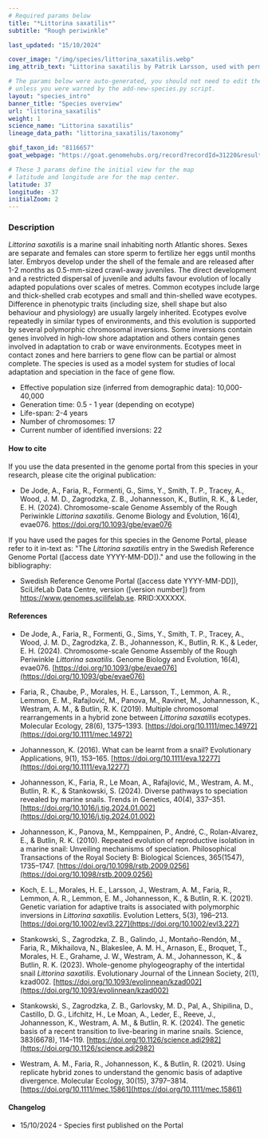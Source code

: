 ```yaml
---
# Required params below
title: "*Littorina saxatilis*"
subtitle: "Rough periwinkle"

last_updated: "15/10/2024"

cover_image: "/img/species/littorina_saxatilis.webp"
img_attrib_text: "Littorina saxatilis by Patrik Larsson, used with permission."

# The params below were auto-generated, you should not need to edit them...
# unless you were warned by the add-new-species.py script.
layout: "species_intro"
banner_title: "Species overview"
url: "littorina_saxatilis"
weight: 1
science_name: "Littorina saxatilis"
lineage_data_path: "littorina_saxatilis/taxonomy"

gbif_taxon_id: "8116657"
goat_webpage: "https://goat.genomehubs.org/record?recordId=31220&result=taxon&taxonomy=ncbi#littorina%20saxatilis"

# These 3 params define the initial view for the map
# latitude and longitude are for the map center.
latitude: 37
longitude: -37
initialZoom: 2
---
```


### Description

*Littorina saxatilis* is a marine snail inhabiting north Atlantic shores. Sexes are separate and females can store sperm to fertilize her eggs until months later. Embryos develop under the shell of the female and are released after 1-2 months as 0.5-mm-sized crawl-away juveniles. The direct development and a restricted dispersal of juvenile and adults favour evolution of locally adapted populations over scales of metres. Common ecotypes include large and thick-shelled crab ecotypes and small and thin-shelled wave ecotypes. Difference in phenotypic traits (including size, shell shape but also behaviour and physiology) are usually largely inherited. Ecotypes evolve repeatedly in similar types of environments, and this evolution is supported by several polymorphic chromosomal inversions. Some inversions contain genes involved in high-low shore adaptation and others contain genes involved in adaptation to crab or wave environments. Ecotypes meet in contact zones and here barriers to gene flow can be partial or almost complete. The species is used as a model system for studies of local adaptation and speciation in the face of gene flow.

- Effective population size (inferred from demographic data): 10,000-40,000
- Generation time: 0.5 - 1 year (depending on ecotype)
- Life-span: 2-4 years
- Number of chromosomes: 17
- Current number of identified inversions: 22

#### How to cite

If you use the data presented in the genome portal from this species in your research, please cite the original publication:

- <p> De Jode, A., Faria, R., Formenti, G., Sims, Y., Smith, T. P., Tracey, A., Wood, J. M. D., Zagrodzka, Z. B., Johannesson, K., Butlin, R. K., & Leder, E. H. (2024). Chromosome-scale Genome Assembly of the Rough Periwinkle <i>Littorina saxatilis</i>. Genome Biology and Evolution, 16(4), evae076. <a href="https://doi.org/10.1093/gbe/evae076"> https://doi.org/10.1093/gbe/evae076</a></p>

If you have used the pages for this species in the Genome Portal, please refer to it in-text as: "The *Littorina saxatilis* entry in the Swedish Reference Genome Portal ([access date YYYY-MM-DD])." and use the following in the bibliography:

- <p> Swedish Reference Genome Portal ([access date YYYY-MM-DD]), SciLifeLab Data Centre, version ([version number]) from <a href="https://www.genomes.scilifelab.se">https://www.genomes.scilifelab.se</a>. RRID:XXXXXX.

#### References

- De Jode, A., Faria, R., Formenti, G., Sims, Y., Smith, T. P., Tracey, A., Wood, J. M. D., Zagrodzka, Z. B., Johannesson, K., Butlin, R. K., & Leder, E. H. (2024). Chromosome-scale Genome Assembly of the Rough Periwinkle *Littorina saxatilis*. Genome Biology and Evolution, 16(4), evae076. [https://doi.org/10.1093/gbe/evae076](https://doi.org/10.1093/gbe/evae076)

- Faria, R., Chaube, P., Morales, H. E., Larsson, T., Lemmon, A. R., Lemmon, E. M., Rafajlović, M., Panova, M., Ravinet, M., Johannesson, K., Westram, A. M., & Butlin, R. K. (2019). Multiple chromosomal rearrangements in a hybrid zone between *Littorina saxatilis* ecotypes. Molecular Ecology, 28(6), 1375–1393. [https://doi.org/10.1111/mec.14972](https://doi.org/10.1111/mec.14972)

- Johannesson, K. (2016). What can be learnt from a snail? Evolutionary Applications, 9(1), 153–165. [https://doi.org/10.1111/eva.12277](https://doi.org/10.1111/eva.12277)

- Johannesson, K., Faria, R., Le Moan, A., Rafajlović, M., Westram, A. M., Butlin, R. K., & Stankowski, S. (2024). Diverse pathways to speciation revealed by marine snails. Trends in Genetics, 40(4), 337–351. [https://doi.org/10.1016/j.tig.2024.01.002](https://doi.org/10.1016/j.tig.2024.01.002)

- Johannesson, K., Panova, M., Kemppainen, P., André, C., Rolan-Alvarez, E., & Butlin, R. K. (2010). Repeated evolution of reproductive isolation in a marine snail: Unveiling mechanisms of speciation. Philosophical Transactions of the Royal Society B: Biological Sciences, 365(1547), 1735–1747. [https://doi.org/10.1098/rstb.2009.0256](https://doi.org/10.1098/rstb.2009.0256)

- Koch, E. L., Morales, H. E., Larsson, J., Westram, A. M., Faria, R., Lemmon, A. R., Lemmon, E. M., Johannesson, K., & Butlin, R. K. (2021). Genetic variation for adaptive traits is associated with polymorphic inversions in *Littorina saxatilis*. Evolution Letters, 5(3), 196–213. [https://doi.org/10.1002/evl3.227](https://doi.org/10.1002/evl3.227)

- Stankowski, S., Zagrodzka, Z. B., Galindo, J., Montaño-Rendón, M., Faria, R., Mikhailova, N., Blakeslee, A. M. H., Arnason, E., Broquet, T., Morales, H. E., Grahame, J. W., Westram, A. M., Johannesson, K., & Butlin, R. K. (2023). Whole-genome phylogeography of the intertidal snail *Littorina saxatilis*. Evolutionary Journal of the Linnean Society, 2(1), kzad002. [https://doi.org/10.1093/evolinnean/kzad002](https://doi.org/10.1093/evolinnean/kzad002)

- Stankowski, S., Zagrodzka, Z. B., Garlovsky, M. D., Pal, A., Shipilina, D., Castillo, D. G., Lifchitz, H., Le Moan, A., Leder, E., Reeve, J., Johannesson, K., Westram, A. M., & Butlin, R. K. (2024). The genetic basis of a recent transition to live-bearing in marine snails. Science, 383(6678), 114–119. [https://doi.org/10.1126/science.adi2982](https://doi.org/10.1126/science.adi2982)

- Westram, A. M., Faria, R., Johannesson, K., & Butlin, R. (2021). Using replicate hybrid zones to understand the genomic basis of adaptive divergence. Molecular Ecology, 30(15), 3797–3814. [https://doi.org/10.1111/mec.15861](https://doi.org/10.1111/mec.15861)

#### Changelog

- 15/10/2024 - Species first published on the Portal
